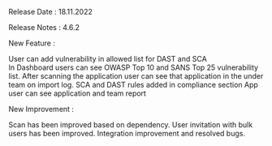 Release Date : 18.11.2022

Release Notes : 4.6.2

New Feature :

User can add vulnerability in allowed list for DAST and SCA  
In Dashboard users can see OWASP Top 10 and SANS Top 25 vulnerability list.
After scanning the application user can see that application in the under team on import log.
SCA and DAST rules added in compliance section
App user can see application and team report

New Improvement :

Scan has been improved based on dependency.
User invitation with bulk users has been improved.
Integration improvement and resolved bugs.
